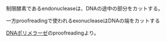 制限酵素であるendonucleaseは、DNAの途中の部分をカットする。

一方proofreadingで使われるexonucleaseはDNAの端をカットする

[DNAポリメラーゼ](DNAポリメラーゼ.md)のproofreadingより。
